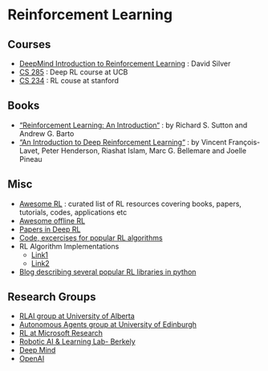 # Reinforcement Learning 

## Courses 
- [DeepMind Introduction to Reinforcement Learning](https://www.youtube.com/playlist?list=PLqYmG7hTraZDM-OYHWgPebj2MfCFzFObQ) : David Silver
- [CS 285](https://rail.eecs.berkeley.edu/deeprlcourse/) : Deep RL course at UCB
- [CS 234](https://web.stanford.edu/class/cs234/modules.html) : RL couse at stanford 


## Books
- [“Reinforcement Learning: An Introduction“](https://web.stanford.edu/class/psych209/Readings/SuttonBartoIPRLBook2ndEd.pdf) : by Richard S. Sutton and Andrew G. Barto 
- [“An Introduction to Deep Reinforcement Learning“](https://arxiv.org/pdf/1811.12560.pdf) : by Vincent François-Lavet, Peter Henderson, Riashat Islam, Marc G. Bellemare and Joelle Pineau 

## Misc
- [Awesome RL](https://github.com/aikorea/awesome-rl) : curated list of RL resources covering books, papers, tutorials, codes, applications etc
- [Awesome offline RL](https://github.com/hanjuku-kaso/awesome-offline-rl) 
- [Papers in Deep RL](https://spinningup.openai.com/en/latest/spinningup/keypapers.html)
- [Code, excercises for popular RL algorithms](https://github.com/dennybritz/reinforcement-learning)
- RL Algorithm Implementations
    - [Link1](https://github.com/lockwo/RL-Implementations)
    - [Link2](https://github.com/medipixel/rl_algorithms)
- [Blog describing several popular RL libraries in python](https://neptune.ai/blog/the-best-tools-for-reinforcement-learning-in-python)

## Research Groups 
- [RLAI group at University of Alberta](http://rlai.ualberta.ca/)
- [Autonomous Agents group at University of Edinburgh](https://agents.inf.ed.ac.uk/)
- [RL at Microsoft Research](https://www.microsoft.com/en-us/research/theme/reinforcement-learning-group/)
- [Robotic AI & Learning Lab- Berkely](https://rail.eecs.berkeley.edu/)
- [Deep Mind](https://www.deepmind.com/)
- [OpenAI](https://openai.com/research/)
